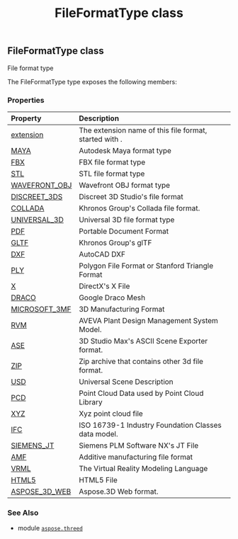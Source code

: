 ﻿---
title: FileFormatType class
second_title: Aspose.3D for Python via .NET API References
description: 
type: docs
weight: 90
url: /python-net/aspose.threed/fileformattype/
is_root: false
---

## FileFormatType class

File format type



The FileFormatType type exposes the following members:

### Properties
| Property | Description |
| :- | :- |
| [extension](/3d/python-net/aspose.threed/fileformattype/extension) | The extension name of this file format, started with . |
| [MAYA](/3d/python-net/aspose.threed/fileformattype/maya) | Autodesk Maya format type |
| [FBX](/3d/python-net/aspose.threed/fileformattype/fbx) | FBX file format type |
| [STL](/3d/python-net/aspose.threed/fileformattype/stl) | STL file format type |
| [WAVEFRONT_OBJ](/3d/python-net/aspose.threed/fileformattype/wavefront_obj) | Wavefront OBJ format type |
| [DISCREET_3DS](/3d/python-net/aspose.threed/fileformattype/discreet_3ds) | Discreet 3D Studio's file format |
| [COLLADA](/3d/python-net/aspose.threed/fileformattype/collada) | Khronos Group's Collada file format. |
| [UNIVERSAL_3D](/3d/python-net/aspose.threed/fileformattype/universal_3d) | Universal 3D file format type |
| [PDF](/3d/python-net/aspose.threed/fileformattype/pdf) | Portable Document Format |
| [GLTF](/3d/python-net/aspose.threed/fileformattype/gltf) | Khronos Group's glTF |
| [DXF](/3d/python-net/aspose.threed/fileformattype/dxf) | AutoCAD DXF |
| [PLY](/3d/python-net/aspose.threed/fileformattype/ply) | Polygon File Format or Stanford Triangle Format |
| [X](/3d/python-net/aspose.threed/fileformattype/x) | DirectX's X File |
| [DRACO](/3d/python-net/aspose.threed/fileformattype/draco) | Google Draco Mesh |
| [MICROSOFT_3MF](/3d/python-net/aspose.threed/fileformattype/microsoft_3mf) | 3D Manufacturing Format |
| [RVM](/3d/python-net/aspose.threed/fileformattype/rvm) | AVEVA Plant Design Management System Model. |
| [ASE](/3d/python-net/aspose.threed/fileformattype/ase) | 3D Studio Max's ASCII Scene Exporter format. |
| [ZIP](/3d/python-net/aspose.threed/fileformattype/zip) | Zip archive that contains other 3d file format. |
| [USD](/3d/python-net/aspose.threed/fileformattype/usd) | Universal Scene Description |
| [PCD](/3d/python-net/aspose.threed/fileformattype/pcd) | Point Cloud Data used by Point Cloud Library |
| [XYZ](/3d/python-net/aspose.threed/fileformattype/xyz) | Xyz point cloud file |
| [IFC](/3d/python-net/aspose.threed/fileformattype/ifc) | ISO 16739-1 Industry Foundation Classes data model. |
| [SIEMENS_JT](/3d/python-net/aspose.threed/fileformattype/siemens_jt) | Siemens PLM Software NX's JT File |
| [AMF](/3d/python-net/aspose.threed/fileformattype/amf) | Additive manufacturing file format |
| [VRML](/3d/python-net/aspose.threed/fileformattype/vrml) | The Virtual Reality Modeling Language |
| [HTML5](/3d/python-net/aspose.threed/fileformattype/html5) | HTML5 File |
| [ASPOSE_3D_WEB](/3d/python-net/aspose.threed/fileformattype/aspose_3d_web) | Aspose.3D Web format. |



### See Also
* module [`aspose.threed`](..)
